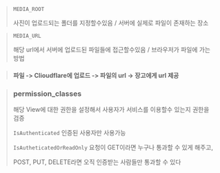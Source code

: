 > `MEDIA_ROOT`
>
>  사진이 업로드되는 폴더를 지정할수있음 / 서버에 실제로 파일이 존재하는 장소

> `MEDIA_URL`
>
> 해당 url에서 서버에 업로드된 파일들에 접근할수있음 / 브라우저가 파일에 가는 방법

> #### 파일 -> Clioudflare에 업로드 -> 파일의 url -> 장고에게 url 제공

> ### permission_classes 
> 해당 View에 대한 권한을 설정해서 사용자가 서비스를 이용할수 있는지 권한을 검증
> 
> `IsAuthenticated` 인증된 사용자만 사용가능
> 
> `IsAutheticatedOrReadOnly` 요청이 GET이라면 누구나 통과할 수 있게 해주고,
> 
> POST, PUT, DELETE라면 오직 인증받는 사람들만 통과할 수 있다

